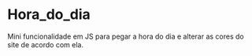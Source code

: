 # Hora_do_dia
Mini funcionalidade em JS para pegar a hora do dia e alterar as cores do site de acordo com ela.
